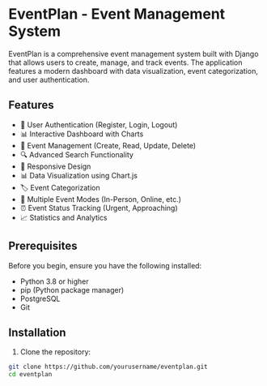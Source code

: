 # EventPlan - Event Management System

EventPlan is a comprehensive event management system built with Django that allows users to create, manage, and track events. The application features a modern dashboard with data visualization, event categorization, and user authentication.

## Features

- 🔐 User Authentication (Register, Login, Logout)
- 📊 Interactive Dashboard with Charts
- 📅 Event Management (Create, Read, Update, Delete)
- 🔍 Advanced Search Functionality
- 📱 Responsive Design
- 📊 Data Visualization using Chart.js
- 🏷️ Event Categorization
- 📍 Multiple Event Modes (In-Person, Online, etc.)
- ⏰ Event Status Tracking (Urgent, Approaching)
- 📈 Statistics and Analytics

## Prerequisites

Before you begin, ensure you have the following installed:
- Python 3.8 or higher
- pip (Python package manager)
- PostgreSQL
- Git

## Installation

1. Clone the repository:
```bash
git clone https://github.com/yourusername/eventplan.git
cd eventplan
